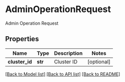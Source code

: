 # AdminOperationRequest

Admin Operation Request
## Properties
Name | Type | Description | Notes
------------ | ------------- | ------------- | -------------
**cluster_id** | **str** | Cluster ID | [optional] 

[[Back to Model list]](../README.md#documentation-for-models) [[Back to API list]](../README.md#documentation-for-api-endpoints) [[Back to README]](../README.md)


